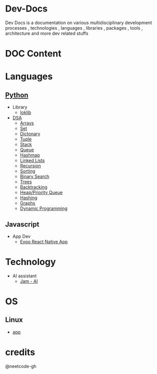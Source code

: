 # Dev-Docs

Dev Docs is a documentation on various multidisciplinary development processes , technologies , languages , libraries , packages , tools , architecture and more dev related stuffs

# DOC Content


# Languages

## [ Python](./lang/py/gen/code.py.md)

+ Library
    - [loklib](https://github.com/Lokeshwaran-M/lok-lib#readme)
+ [DSA](./lang/py/dsa/README.md)
    - [Arrays ](./lang/py/dsa/array.md)
    - [Set]()
    - [Dictonary](./lang/py/dsa/dict.md)
    - [Tuple]()
    - [Stack]()
    - [Queue]()
    - [Hashmap]()
    - [Linked Lists]()
    - [Recursion]()
    - [Sorting]()
    - [Binary Search]()
    - [Trees]()
    - [Backtracking]()
    - [Heap/Priority Queue]()
    - [Hashing]()
    - [Graphs]()
    - [Dynamic Programming]()

## Javascript

+ App Dev
    - [Expo React Native App](./lang/js/app-dev/expo-react-native-app/init.expo-react-native-app.docs.md)

# Technology

+ AI assistant
    - [Jam - AI](https://github.com/Lokeshwaran-M/Jam-AI#readme)

# OS

## Linux

+ [app](./os/linux/app.md)





# credits

@neetcode-gh